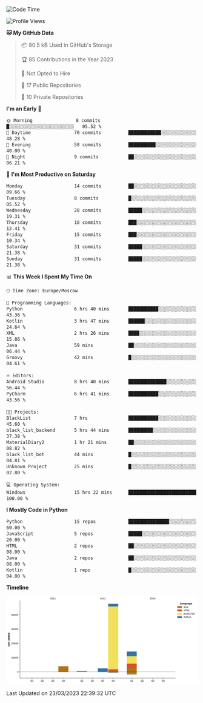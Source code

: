 <!--START_SECTION:waka-->
![Code Time](http://img.shields.io/badge/Code%20Time-66%20hrs%2016%20mins-blue)

![Profile Views](http://img.shields.io/badge/Profile%20Views-0-blue)

**🐱 My GitHub Data** 

> 📦 80.5 kB Used in GitHub's Storage 
 > 
> 🏆 85 Contributions in the Year 2023
 > 
> 🚫 Not Opted to Hire
 > 
> 📜 17 Public Repositories 
 > 
> 🔑 10 Private Repositories 
 > 
**I'm an Early 🐤** 

```text
🌞 Morning                8 commits           █░░░░░░░░░░░░░░░░░░░░░░░░   05.52 % 
🌆 Daytime                70 commits          ████████████░░░░░░░░░░░░░   48.28 % 
🌃 Evening                58 commits          ██████████░░░░░░░░░░░░░░░   40.00 % 
🌙 Night                  9 commits           ██░░░░░░░░░░░░░░░░░░░░░░░   06.21 % 
```
📅 **I'm Most Productive on Saturday** 

```text
Monday                   14 commits          ██░░░░░░░░░░░░░░░░░░░░░░░   09.66 % 
Tuesday                  8 commits           █░░░░░░░░░░░░░░░░░░░░░░░░   05.52 % 
Wednesday                28 commits          █████░░░░░░░░░░░░░░░░░░░░   19.31 % 
Thursday                 18 commits          ███░░░░░░░░░░░░░░░░░░░░░░   12.41 % 
Friday                   15 commits          ███░░░░░░░░░░░░░░░░░░░░░░   10.34 % 
Saturday                 31 commits          █████░░░░░░░░░░░░░░░░░░░░   21.38 % 
Sunday                   31 commits          █████░░░░░░░░░░░░░░░░░░░░   21.38 % 
```


📊 **This Week I Spent My Time On** 

```text
🕑︎ Time Zone: Europe/Moscow

💬 Programming Languages: 
Python                   6 hrs 40 mins       ███████████░░░░░░░░░░░░░░   43.36 % 
Kotlin                   3 hrs 47 mins       ██████░░░░░░░░░░░░░░░░░░░   24.64 % 
XML                      2 hrs 26 mins       ████░░░░░░░░░░░░░░░░░░░░░   15.86 % 
Java                     59 mins             ██░░░░░░░░░░░░░░░░░░░░░░░   06.44 % 
Groovy                   42 mins             █░░░░░░░░░░░░░░░░░░░░░░░░   04.61 % 

🔥 Editors: 
Android Studio           8 hrs 40 mins       ██████████████░░░░░░░░░░░   56.44 % 
PyCharm                  6 hrs 41 mins       ███████████░░░░░░░░░░░░░░   43.56 % 

🐱‍💻 Projects: 
BlackList                7 hrs               ███████████░░░░░░░░░░░░░░   45.60 % 
black_list_backend       5 hrs 44 mins       █████████░░░░░░░░░░░░░░░░   37.38 % 
MaterialDiary2           1 hr 21 mins        ██░░░░░░░░░░░░░░░░░░░░░░░   08.82 % 
black_list_bot           44 mins             █░░░░░░░░░░░░░░░░░░░░░░░░   04.81 % 
Unknown Project          25 mins             █░░░░░░░░░░░░░░░░░░░░░░░░   02.80 % 

💻 Operating System: 
Windows                  15 hrs 22 mins      █████████████████████████   100.00 % 
```

**I Mostly Code in Python** 

```text
Python                   15 repos            ███████████████░░░░░░░░░░   60.00 % 
JavaScript               5 repos             █████░░░░░░░░░░░░░░░░░░░░   20.00 % 
HTML                     2 repos             ██░░░░░░░░░░░░░░░░░░░░░░░   08.00 % 
Java                     2 repos             ██░░░░░░░░░░░░░░░░░░░░░░░   08.00 % 
Kotlin                   1 repo              █░░░░░░░░░░░░░░░░░░░░░░░░   04.00 % 
```



**Timeline**

![Lines of Code chart](https://raw.githubusercontent.com/Adlemex/Adlemex/main/assets/bar_graph.png)


 Last Updated on 23/03/2023 22:39:32 UTC
<!--END_SECTION:waka-->
